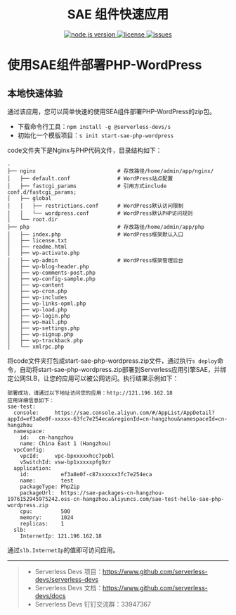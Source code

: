 <h1 align="center">SAE 组件快速应用</h1>
<p align="center" class="flex justify-center">
  <a href="https://nodejs.org/en/" class="ml-1">
    <img src="https://img.shields.io/badge/node-%3E%3D%2010.8.0-brightgreen" alt="node.js version">
  </a>
  <a href="https://github.com/devsapp/start-sae/blob/master/LICENSE" class="ml-1">
    <img src="https://img.shields.io/badge/License-MIT-green" alt="license">
  </a>
  <a href="https://github.com/devsapp/start-sae/issues" class="ml-1">
    <img src="https://img.shields.io/github/issues/devsapp/start-sae" alt="issues">
  </a>
  </a>
</p>

# 使用SAE组件部署PHP-WordPress

## 本地快速体验
通过该应用，您可以简单快速的使用SEA组件部署PHP-WordPress的zip包。

- 下载命令行工具：`npm install -g @serverless-devs/s`
- 初始化一个模版项目：`s init start-sae-php-wordpress`

code文件夹下是Nginx与PHP代码文件，目录结构如下：
```
.
├── nginx                          # 存放路径/home/admin/app/nginx/
│   ├── default.conf               # WordPress站点配置
│   ├── fastcgi_params             # 引用方式include conf.d/fastcgi_params;
│   ├── global
│   │   ├── restrictions.conf      # WordPress默认访问限制
│   │   └── wordpress.conf         # WordPress默认PHP访问规则
│   └── root.dir
├── php                            # 存放路径/home/admin/app/php
│   ├── index.php                  # WordPress框架默认入口
│   ├── license.txt
│   ├── readme.html
│   ├── wp-activate.php
│   ├── wp-admin                   # WordPress框架管理后台
│   ├── wp-blog-header.php
│   ├── wp-comments-post.php
│   ├── wp-config-sample.php
│   ├── wp-content
│   ├── wp-cron.php
│   ├── wp-includes
│   ├── wp-links-opml.php
│   ├── wp-load.php
│   ├── wp-login.php
│   ├── wp-mail.php
│   ├── wp-settings.php
│   ├── wp-signup.php
│   ├── wp-trackback.php
│   └── xmlrpc.php
```
将code文件夹打包成start-sae-php-wordpress.zip文件，通过执行`s deploy`命令，自动将start-sae-php-wordpress.zip部署到Serverless应用引擎SAE，并绑定公网SLB，让您的应用可以被公网访问。执行结果示例如下：
```
部署成功，请通过以下地址访问您的应用：http://121.196.162.18
应用详细信息如下：
sae-test: 
  console:     https://sae.console.aliyun.com/#/AppList/AppDetail?appId=ef3a8e0f-xxxxx-63fc7e254eca&regionId=cn-hangzhou&namespaceId=cn-hangzhou
  namespace: 
    id:   cn-hangzhou
    name: China East 1 (Hangzhou)
  vpcConfig: 
    vpcId:     vpc-bpxxxxxhcc7pobl
    vSwitchId: vsw-bp1xxxxxpfg9zr
  application: 
    id:          ef3a8e0f-c87xxxxxx3fc7e254eca
    name:        test
    packageType: PhpZip
    packageUrl:  https://sae-packages-cn-hangzhou-1976152945975242.oss-cn-hangzhou.aliyuncs.com/sae-test-hello-sae-php-wordpress.zip
    cpu:         500
    memory:      1024
    replicas:    1
  slb: 
    InternetIp: 121.196.162.18
```
通过`slb.InternetIp`的值即可访问应用。

-----

> - Serverless Devs 项目：https://www.github.com/serverless-devs/serverless-devs   
> - Serverless Devs 文档：https://www.github.com/serverless-devs/docs   
> - Serverless Devs 钉钉交流群：33947367    